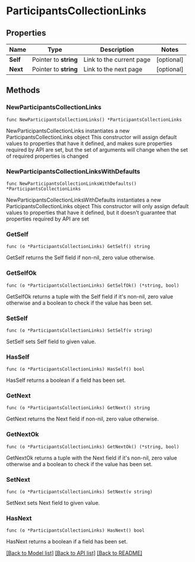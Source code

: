 # ParticipantsCollectionLinks

## Properties

Name | Type | Description | Notes
------------ | ------------- | ------------- | -------------
**Self** | Pointer to **string** | Link to the current page | [optional] 
**Next** | Pointer to **string** | Link to the next page | [optional] 

## Methods

### NewParticipantsCollectionLinks

`func NewParticipantsCollectionLinks() *ParticipantsCollectionLinks`

NewParticipantsCollectionLinks instantiates a new ParticipantsCollectionLinks object
This constructor will assign default values to properties that have it defined,
and makes sure properties required by API are set, but the set of arguments
will change when the set of required properties is changed

### NewParticipantsCollectionLinksWithDefaults

`func NewParticipantsCollectionLinksWithDefaults() *ParticipantsCollectionLinks`

NewParticipantsCollectionLinksWithDefaults instantiates a new ParticipantsCollectionLinks object
This constructor will only assign default values to properties that have it defined,
but it doesn't guarantee that properties required by API are set

### GetSelf

`func (o *ParticipantsCollectionLinks) GetSelf() string`

GetSelf returns the Self field if non-nil, zero value otherwise.

### GetSelfOk

`func (o *ParticipantsCollectionLinks) GetSelfOk() (*string, bool)`

GetSelfOk returns a tuple with the Self field if it's non-nil, zero value otherwise
and a boolean to check if the value has been set.

### SetSelf

`func (o *ParticipantsCollectionLinks) SetSelf(v string)`

SetSelf sets Self field to given value.

### HasSelf

`func (o *ParticipantsCollectionLinks) HasSelf() bool`

HasSelf returns a boolean if a field has been set.

### GetNext

`func (o *ParticipantsCollectionLinks) GetNext() string`

GetNext returns the Next field if non-nil, zero value otherwise.

### GetNextOk

`func (o *ParticipantsCollectionLinks) GetNextOk() (*string, bool)`

GetNextOk returns a tuple with the Next field if it's non-nil, zero value otherwise
and a boolean to check if the value has been set.

### SetNext

`func (o *ParticipantsCollectionLinks) SetNext(v string)`

SetNext sets Next field to given value.

### HasNext

`func (o *ParticipantsCollectionLinks) HasNext() bool`

HasNext returns a boolean if a field has been set.


[[Back to Model list]](../README.md#documentation-for-models) [[Back to API list]](../README.md#documentation-for-api-endpoints) [[Back to README]](../README.md)


